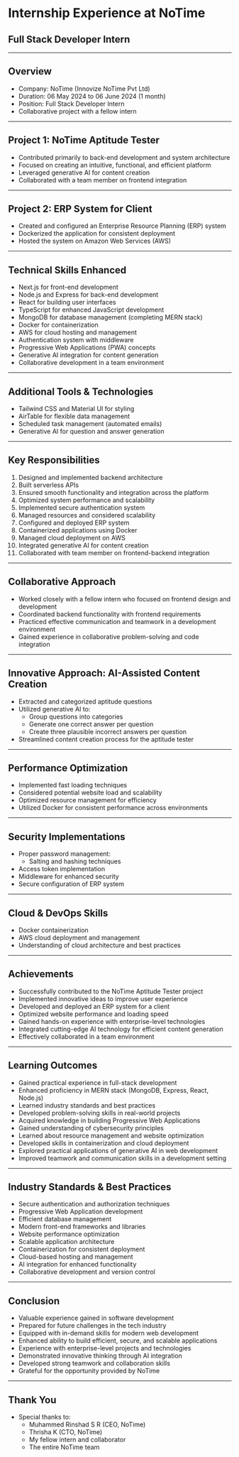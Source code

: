 # Internship Experience at NoTime
## Full Stack Developer Intern

---

## Overview
- Company: NoTime (Innovize NoTime Pvt Ltd)
- Duration: 06 May 2024 to 06 June 2024 (1 month)
- Position: Full Stack Developer Intern
- Collaborative project with a fellow intern

---

## Project 1: NoTime Aptitude Tester
- Contributed primarily to back-end development and system architecture
- Focused on creating an intuitive, functional, and efficient platform
- Leveraged generative AI for content creation
- Collaborated with a team member on frontend integration

---

## Project 2: ERP System for Client
- Created and configured an Enterprise Resource Planning (ERP) system
- Dockerized the application for consistent deployment
- Hosted the system on Amazon Web Services (AWS)

---

## Technical Skills Enhanced
- Next.js for front-end development
- Node.js and Express for back-end development
- React for building user interfaces
- TypeScript for enhanced JavaScript development
- MongoDB for database management (completing MERN stack)
- Docker for containerization
- AWS for cloud hosting and management
- Authentication system with middleware
- Progressive Web Applications (PWA) concepts
- Generative AI integration for content generation
- Collaborative development in a team environment

---

## Additional Tools & Technologies
- Tailwind CSS and Material UI for styling
- AirTable for flexible data management
- Scheduled task management (automated emails)
- Generative AI for question and answer generation

---

## Key Responsibilities
1. Designed and implemented backend architecture
2. Built serverless APIs
3. Ensured smooth functionality and integration across the platform
4. Optimized system performance and scalability
5. Implemented secure authentication system
6. Managed resources and considered scalability
7. Configured and deployed ERP system
8. Containerized applications using Docker
9. Managed cloud deployment on AWS
10. Integrated generative AI for content creation
11. Collaborated with team member on frontend-backend integration

---

## Collaborative Approach
- Worked closely with a fellow intern who focused on frontend design and development
- Coordinated backend functionality with frontend requirements
- Practiced effective communication and teamwork in a development environment
- Gained experience in collaborative problem-solving and code integration

---

## Innovative Approach: AI-Assisted Content Creation
- Extracted and categorized aptitude questions
- Utilized generative AI to:
  - Group questions into categories
  - Generate one correct answer per question
  - Create three plausible incorrect answers per question
- Streamlined content creation process for the aptitude tester

---

## Performance Optimization
- Implemented fast loading techniques
- Considered potential website load and scalability
- Optimized resource management for efficiency
- Utilized Docker for consistent performance across environments

---

## Security Implementations
- Proper password management:
  - Salting and hashing techniques
- Access token implementation
- Middleware for enhanced security
- Secure configuration of ERP system

---

## Cloud & DevOps Skills
- Docker containerization
- AWS cloud deployment and management
- Understanding of cloud architecture and best practices

---

## Achievements
- Successfully contributed to the NoTime Aptitude Tester project
- Implemented innovative ideas to improve user experience
- Developed and deployed an ERP system for a client
- Optimized website performance and loading speed
- Gained hands-on experience with enterprise-level technologies
- Integrated cutting-edge AI technology for efficient content generation
- Effectively collaborated in a team environment

---

## Learning Outcomes
- Gained practical experience in full-stack development
- Enhanced proficiency in MERN stack (MongoDB, Express, React, Node.js)
- Learned industry standards and best practices
- Developed problem-solving skills in real-world projects
- Acquired knowledge in building Progressive Web Applications
- Gained understanding of cybersecurity principles
- Learned about resource management and website optimization
- Developed skills in containerization and cloud deployment
- Explored practical applications of generative AI in web development
- Improved teamwork and communication skills in a development setting

---

## Industry Standards & Best Practices
- Secure authentication and authorization techniques
- Progressive Web Application development
- Efficient database management
- Modern front-end frameworks and libraries
- Website performance optimization
- Scalable application architecture
- Containerization for consistent deployment
- Cloud-based hosting and management
- AI integration for enhanced functionality
- Collaborative development and version control

---

## Conclusion
- Valuable experience gained in software development
- Prepared for future challenges in the tech industry
- Equipped with in-demand skills for modern web development
- Enhanced ability to build efficient, secure, and scalable applications
- Experience with enterprise-level projects and technologies
- Demonstrated innovative thinking through AI integration
- Developed strong teamwork and collaboration skills
- Grateful for the opportunity provided by NoTime

---

## Thank You
- Special thanks to:
  - Muhammed Rinshad S R (CEO, NoTime)
  - Thrisha K (CTO, NoTime)
  - My fellow intern and collaborator
  - The entire NoTime team
